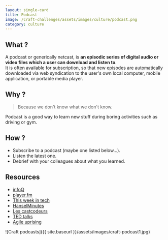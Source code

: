 ```yaml
---
layout: single-card
title: Podcast
image: /craft-challenges/assets/images/culture/podcast.png
category: culture
---
```



## What ?
A podcast or generically netcast, is **an episodic series of digital audio or video files which a user can download and listen to**.  
It is often available for subscription, so that new episodes are automatically downloaded via web syndication to the user's own local computer, mobile application, or portable media player.  

## Why ?
> Because we don't know what we don't know.  

Podcast is a good way to learn new stuff during boring activities such as driving or gym.

## How ?
* Subscribe to a podcast (maybe one listed below...).
* Listen the latest one.
* Debrief with your colleagues about what you learned.

## Resources
* [infoQ](https://www.infoq.com/Software_Craftsmanship/podcasts/)
* [player.fm](https://player.fm/featured/tech)
* [This week in tech](https://twit.tv/shows/this-week-in-tech)
* [HanselMinutes](https://www.hanselminutes.com/)
* [Les castcodeurs](https://lescastcodeurs.com/)
* [TED talks](https://www.ted.com/about/programs-initiatives/ted-talks/ted-talks-audio)
* [Agile uprising](http://podcast.agileuprising.com/)

![Craft podcasts]({{ site.baseurl }}/assets/images/craft-podcast1.jpg)  
